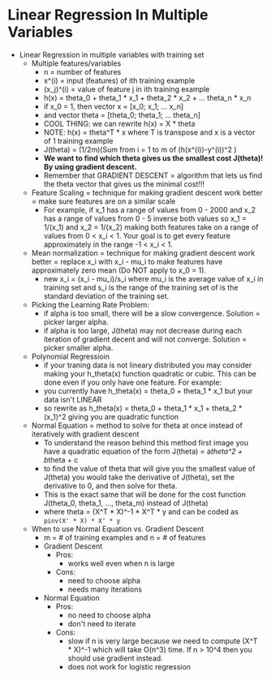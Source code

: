 Linear Regression In Multiple Variables
=======================================

+ Linear Regression in multiple variables with training set
    - Multiple features/variables
        + n = number of features
        + x^(i) = input (features) of ith training example
        + (x_j)^(i) = value of feature j in ith training example
        + h(x) = theta_0 + theta_1 * x_1 + theta_2 * x_2 + ...
        theta_n * x_n
        + if x_0 = 1, then vector x = [x_0; x_1; ... x_n]
        + and vector theta = [theta_0; theta_1; ... theta_n]
        + COOL THING: we can rewrite h(x) = X * theta
        + NOTE: h(x) = theta^T * x where T is transpose and x is a vector of 1 training example
        + J(theta) = (1/2m)(Sum from i = 1 to m of (h(x^(i))-y^(i))^2 )
        + <b>We want to find which theta gives us the smallest cost J(theta)! By using gradient descent.</b>
        + Remember that GRADIENT DESCENT = algorithm that lets us find the theta vector that gives us the minimal cost!!!
    - Feature Scaling = technique for making gradient descent work better = make sure features are on a similar scale
        + For example, if x_1 has a range of values from 0 - 2000 and x_2 has a range of values from 0 - 5
        inverse both values so x_1 = 1/(x_1) and x_2 = 1/(x_2) making both features take on a range of values from
        0 < x_i < 1. Your goal is to get every feature approximately in the range -1 < x_i < 1.
    - Mean normalization = technique for making gradient descent work better = replace x_i with x_i - mu_i to make
    features have approximately zero mean (Do NOT apply to x_0 = 1).
        + new x_i = (x_i - mu_i)/s_i where mu_i is the average value of x_i in training set and s_i is the range of the training set of is the standard deviation of the training set.
    - Picking the Learning Rate Problem:
       + if alpha is too small, there will be a slow convergence. Solution = picker larger alpha.
       + if alpha is too large, J(theta) may not decrease during each iteration of gradient decent and will not converge. Solution = picker smaller alpha.
    - Polynomial Regressioin
       + if your traning data is not lineary distributed you may consider making your h_theta(x) function quadratic or cubic. This can be done even if you only have one feature. For example:
       + you currently have h_theta(x) = theta_0 + theta_1 * x_1 but your data isn't LINEAR
       + so rewrite as h_theta(x) = theta_0 + theta_1 * x_1 + theta_2 * (x_1)^2 giving you are quadratic function
    - Normal Equation = method to solve for theta at once instead of iteratively with gradient descent
       + To understand the reason behind this method first image you have a quadratic equation of the form
       J(theta) = a*theta^2 + b*theta + c
       + to find the value of theta that will give you the smallest value of J(theta) you would take the derivative of J(theta), set the derivative to 0, and then solve for theta.
       + This is the exact same that will be done for the cost function J(theta_0, theta_1, ..., theta_m) instead of J(theta)
       + where theta = (X^T * X)^-1 * X^T * y and can be coded as ```pinv(X' * X) * X' * y```
    - When to use Normal Equation vs. Gradient Descent
       + m = # of training examples and n = # of features
       + Gradient Descent
           - Pros:
              + works well even when n is large
           - Cons:
              + need to choose alpha
              + needs many iterations
       + Normal Equation
           - Pros:
              + no need to choose alpha
              + don't need to iterate
           - Cons:
              + slow if n is very large because we need to compute (X^T * X)^-1 which will take O(n^3) time. If n > 10^4 then you should use gradient instead.
              + does not work for logistic regression